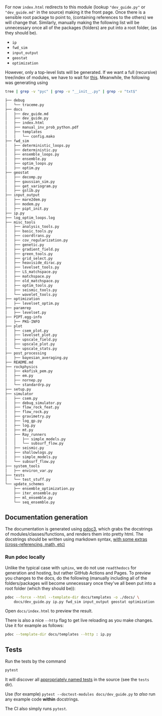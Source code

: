 For now `index.html` redirects to this module
(lookup `"dev_guide.py"` or `"dev_guide.md"` in the source)
making it the front page.
Once there is a sensible root package to point to,
(containing references to the others) we will change that.
Similarly, manually making the following list will be unnecessary
once all of the packages (folders) are put into a root folder,
(as they should be).

- `ip`
- `fwd_sim`
- `input_output`
- `geostat`
- `optimization`

However, only a top-level lists will be generated.
If we want a full (recursive) tree/index of modules,
we have to wait for [this](https://github.com/pdoc3/pdoc/issues/101).
Meanwhile, the following was generating using

```sh
tree | grep -v "pyc" | grep -v "__init__.py" | grep -v "txt$"

├── debug
│   └── traceme.py
├── docs
│   ├── dev_guide.md
│   ├── dev_guide.py
│   ├── index.html
│   ├── manual_inv_prob_python.pdf
│   ├── templates
│   │   └── config.mako
├── fwd_sim
│   ├── deterministic_loops.py
│   ├── deterministic.py
│   ├── ensemble_loops.py
│   ├── ensemble.py
│   ├── optim_loops.py
│   ├── optim.py
├── geostat
│   ├── decomp.py
│   ├── gaussian_sim.py
│   ├── get_variogram.py
│   ├── gslib.py
├── input_output
│   ├── mare2dem.py
│   ├── modem.py
│   ├── pipt_init.py
├── ip.py
├── log_optim_loops.log
├── misc_tools
│   ├── analysis_tools.py
│   ├── basic_tools.py
│   ├── coordtrans.py
│   ├── cov_regularization.py
│   ├── genetic.py
│   ├── gradient_field.py
│   ├── green_tools.py
│   ├── grid_select.py
│   ├── heaviside_dirac.py
│   ├── levelset_tools.py
│   ├── LS_matchspace.py
│   ├── matchspace.py
│   ├── old_matchspace.py
│   ├── optim_tools.py
│   ├── seismic_tools.py
│   └── wavelet_tools.py
├── optimization
│   ├── levelset_optim.py
├── paramrep
│   ├── levelset.py
├── PIPT.egg-info
│   ├── PKG-INFO
├── plot
│   ├── csem_plot.py
│   ├── levelset_plot.py
│   ├── upscale_field.py
│   ├── upscale_plot.py
│   └── upscale_stats.py
├── post_processing
│   ├── bayesian_averaging.py
├── README.md
├── rockphysics
│   ├── ekofisk_pem.py
│   ├── em.py
│   ├── nornep.py
│   └── standardrp.py
├── setup.py
├── simulator
│   ├── csem.py
│   ├── debug_simulator.py
│   ├── flow_rock_feat.py
│   ├── flow_rock.py
│   ├── gravimetry.py
│   ├── log_gp.py
│   ├── log.py
│   ├── mt.py
│   ├── Ray_runners
│   │   ├── simple_models.py
│   │   └── subsurf_flow.py
│   ├── seismic.py
│   ├── shallowlogs.py
│   ├── simple_models.py
│   └── subsurf_flow.py
├── system_tools
│   ├── environ_var.py
├── tests
│   └── test_stuff.py
└── update_schemes
    ├── ensemble_optimization.py
    ├── iter_ensemble.py
    ├── ml_ensemble.py
    └── seq_ensemble.py

```

## Documentation generation

The documentation is generated using [pdoc3](https://pdoc3.github.io/pdoc/doc/pdoc),
which grabs the docstrings of modules/classes/functions,
and renders them into pretty html.
The docstrings should be written using markdown syntax,
[with some extras (cross-referencing, math, etc)](https://pdoc3.github.io/pdoc/doc/pdoc/#supported-docstring-formats)

### Run pdoc locally

Unlike the typical case with `sphinx`,
we do not use `readthedocs` for generation and hosting,
but rather GitHub Actions and Pages.
To preview you changes to the docs,
do the following (manually including all of the folders/packages will become unnecessary
once they've all been put into a root folder (which they should be)):

```sh
pdoc --force --html --template-dir docs/templates -o ./docs/ \
    docs/dev_guide.py ip.py fwd_sim input_output geostat optimization
```

Open `docs/index.html` to preview the result.

There is also a nice `--http` flag to get live reloading
as you make changes. Use it for example as follows:

```sh
pdoc --template-dir docs/templates --http : ip.py
```

## Tests

Run the tests by the command

```sh
pytest
```

It will discover all [appropriately named tests](https://docs.pytest.org)
in the source (see the `tests` dir).

Use (for example) `pytest --doctest-modules docs/dev_guide.py` to
*also* run any example code **within** docstrings.

The CI also simply runs `pytest`.
